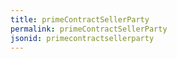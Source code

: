 ```yaml
---
title: primeContractSellerParty
permalink: primeContractSellerParty
jsonid: primecontractsellerparty
---
```

